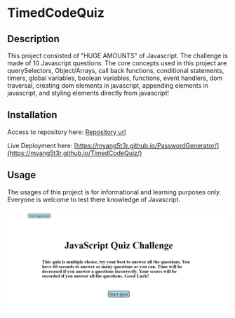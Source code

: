 # TimedCodeQuiz

## Description

This project consisted of "HUGE AMOUNTS" of Javascript. The challenge is made of 10 Javascript questions. The core concepts used in this project are querySelectors, Object/Arrays, call back functions, conditional statements, timers, global variables, boolean variables, functions, event handlers, dom traversal, creating dom elements in javascript, appending elements in javascript, and styling elements directly from javascript!    

## Installation

Access to repository here:
[Repository url](https://github.com/myang5t3r/TimedCodeQuiz)

Live Deployment here:
[https://myang5t3r.github.io/PasswordGenerator/](https://myang5t3r.github.io/TimedCodeQuiz/)

## Usage
The usages of this project is for informational and learning purposes only. <br>
Everyone is welcome to test there knowledge of Javascript.
<br>
<br>
![Webpage snapshot](./assets/images/site.PNG)

